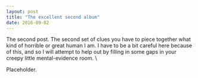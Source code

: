 ```yaml
---
layout: post
title: "The excellent second album"
date: 2016-09-02
---
```


The second post. The second set of clues you have to piece together what kind of horrible or great human I am. I have to be a bit careful here because of this, and so I will attempt to help out by filling in some gaps in your creepy little mental-evidence room. \\

Placeholder.
